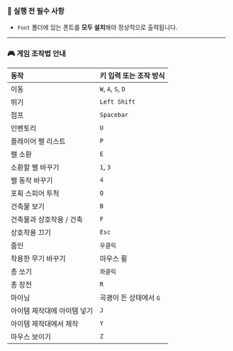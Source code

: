 ### 📌 실행 전 필수 사항

- `Font` 폴더에 있는 폰트를 **모두 설치**해야 정상적으로 출력됩니다.

---

### 🎮 게임 조작법 안내

| 동작                         | 키 입력 또는 조작 방식                     |
|:------------------------------|:------------------------------------------|
| 이동                         | `W`, `A`, `S`, `D`                        |
| 뛰기                         | `Left Shift`                             |
| 점프                         | `Spacebar`                               |
| 인벤토리                     | `U`                                      |
| 플레이어 팰 리스트           | `P`                                      |
| 팰 소환                      | `E`                                      |
| 소환할 팰 바꾸기             | `1`, `3`                                 |
| 팰 동작 바꾸기               | `4`                                      |
| 포획 스피어 투척             | `Q`                                      |
| 건축물 보기                  | `B`                                      |
| 건축물과 상호작용 / 건축     | `F`                                      |
| 상호작용 끄기                | `Esc`                                    |
| 줌인                         | `우클릭`                                 |
| 착용한 무기 바꾸기           | 마우스 휠                                 |
| 총 쏘기                      | `좌클릭`                                 |
| 총 장전                      | `R`                                      |
| 마이닝                       | 곡괭이 든 상태에서 `G`                   |
| 아이템 제작대에 아이템 넣기  | `J`                                      |
| 아이템 제작대에서 제작       | `Y`                                      |
| 마우스 보이기                | `Z`                                      |
